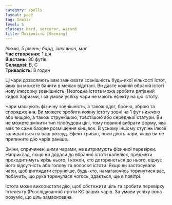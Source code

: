 ```yaml
---
category: spells
layout: page
tag: Ілюзія
level: 5
classes: bard, sorcerer, wizard
title: Позірність [Seeming]
---
```


_Ілюзія, 5 рівень; бард, заклинач, маг_    
**Час створення:** 1 дія    
**Відстань:** 30 футів    
**Складові:** В, С    
**Тривалість:** 8 годин    

Ці чари дозволяють вам змінювати зовнішність будь-якої кількості істот, яких ви можете бачити в межах відстані. Ви даєте кожній обраній істоті нову ілюзорну зовнішність. Незгодна істота може зробити рятівний кидок Харизми, і за умови успіху чари не мають ефекту на цю істоту.    

Чари маскують фізичну зовнішність, а також одяг, броню, зброю та спорядження. Ви можете зробити кожну істоту зовні на 1 фут нижчою або вищою, а також стрункішою, товстішою або середньої статури. Ви не можете змінити тип тілобудови цілі, тому повинні вибрати форму, яка має те саме базове розміщення кінцівок. В усьому іншому ступінь ілюзії залишається на ваш розсуд. Ефект триває, поки діють чари, якщо ви не припините дію чарів раніше.    

Зміни, спричинені цими чарами, не витримують фізичної перевірки. Наприклад, якщо ви додали до вбрання істоти капелюх, предмети проходитимуть крізь нього, і кожен, хто доторкнеться до нього, відчує його відсутність або голову та волосся істоти. Якщо ви застосували чари, щоб виглядати стрункіше, будь-хто, намагаючись торкнутися вас, побачить, що рука торкнулася чогось, здається, ще в повітрі.    

Істота може використати дію, щоб обстежити ціль та зробити перевірку Інтелекту (Розслідування) проти КС ваших чарів. За умови успіху вона розуміє, що ціль замаскована. 
